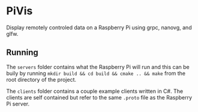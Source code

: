 # PiVis
Display remotely controled data on a Raspberry Pi using grpc, nanovg, and glfw.

## Running
The `servers` folder contains what the Raspberry Pi will run and this can be buily by running `mkdir build && cd build && cmake .. && make` 
from the root directory of the project.

The `clients` folder contains a couple example clients written in C#. The clients are self contained but refer to the same `.proto` file
as the Raspberry Pi server.